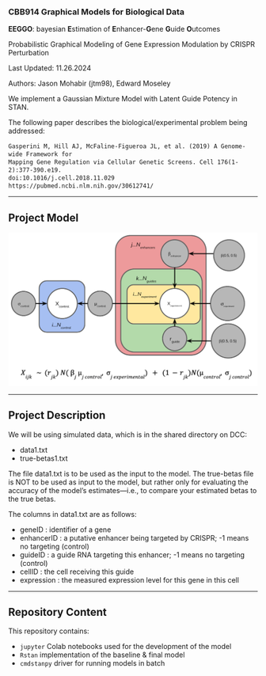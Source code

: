 ### CBB914 Graphical Models for Biological Data

**EEGGO**: bayesian **E**stimation of **E**nhancer-**G**ene **G**uide **O**utcomes 

Probabilistic Graphical Modeling of Gene Expression Modulation by CRISPR Perturbation

Last Updated: 11.26.2024 

Authors: Jason Mohabir (jtm98), Edward Moseley

We implement a Gaussian Mixture Model with Latent Guide Potency in STAN. 

The following paper describes the biological/experimental problem being addressed:

```
Gasperini M, Hill AJ, McFaline-Figueroa JL, et al. (2019) A Genome-wide Framework for
Mapping Gene Regulation via Cellular Genetic Screens. Cell 176(1-2):377-390.e19.
doi:10.1016/j.cell.2018.11.029
https://pubmed.ncbi.nlm.nih.gov/30612741/
```

---

## Project Model 

![Plate diagram of Final Model](https://github.com/JasonMohabir/eeggo/blob/main/plate_diagram_final.png?raw=true)

---

## Project Description 

We will be using simulated data, which is in the shared directory on DCC:
- data1.txt
- true-betas1.txt

The file data1.txt is to be used as the input to the model.
The true-betas file is NOT to be used as input to the model, but rather only for evaluating the accuracy of the model’s estimates—i.e., to compare your estimated betas to the true betas.

The columns in data1.txt are as follows:
- geneID : identifier of a gene
- enhancerID : a putative enhancer being targeted by CRISPR; -1 means no targeting (control)
- guideID : a guide RNA targeting this enhancer; -1 means no targeting (control)
- cellID : the cell receiving this guide
- expression : the measured expression level for this gene in this cell

---

## Repository Content 

This repository contains:
- `jupyter` Colab notebooks used for the development of the model
- `Rstan` implementation of the baseline & final model
- `cmdstanpy` driver for running models in batch 

